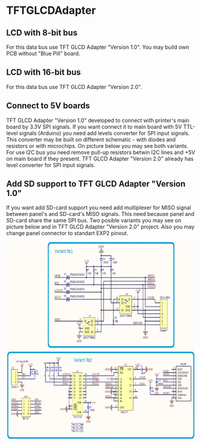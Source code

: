 # TFTGLCDAdapter

## LCD with 8-bit bus
For this data bus use TFT GLCD Adapter "Version 1.0". You may build own PCB without "Blue Pill" board.

## LCD with 16-bit bus
For this data bus use TFT GLCD Adapter "Version 2.0".

## Connect to 5V boards
TFT GLCD Adapter "Version 1.0" developed to connect with printer's main board by 3.3V SPI signals. If you want connect it to main board with 5V TTL-level signals (Arduino) you need add levels converter for SPI input signals. This converter may be built on different schematic - with diodes and resistors or with microchips. On picture below you may see both variants. For use I2C bus you need remove pull-up resistors betwin I2C lines and +5V on main board if they present. TFT GLCD Adapter "Version 2.0" already has level converter for SPI input signals.

## Add SD support to TFT GLCD Adapter "Version 1.0"
If you want add SD-card support you need add multiplexer for MISO signal between panel's and SD-card's MISO signals. This need because panel and SD-card share the same SPI bus. Two posible variants you may see on picture below and in TFT GLCD Adapter "Version 2.0" project. Also you may change panel connector to standart EXP2 pinout.

<img src="./tft-glcd-add_SD.jpg" width="800" height="528">